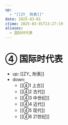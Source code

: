 ```yaml
---
up:
  - "[[ZY_ 附表]]"
date: 2025-03-01
ctime: 2025-03-01T13:27:19
aliases:
  - 国际时代表
---
```


# ④ 国际时代表

- up: [[ZY_ 附表]]
- down:	
	- [[④1 上古]]
	- [[④2 古代]]
	- [[④3 中世纪]]
	- [[④4 近代]]
	- [[④5 现代]]
	- [[④6 21世纪]]
	
